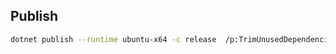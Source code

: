 

## Publish

```bash
dotnet publish --runtime ubuntu-x64 -c release  /p:TrimUnusedDependencies=true
```